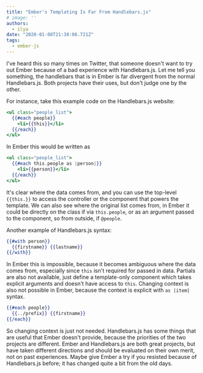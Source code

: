 ```yaml
---
title: "Ember's Templating Is Far From Handlebars.js"
# image: ''
authors:
  - ilya
date: "2020-01-08T21:38:06.721Z"
tags:
  - ember-js
---
```


I've heard this so many times on Twitter, that someone doesn't want to try out Ember because of a bad experience with Handlebars.js. Let me tell you something, the handlebars that is in Ember is far divergent from the normal Handlebars.js. Both projects have their uses, but don't judge one by the other.

For instance, take this example code on the Handlebars.js website:

```handlebars
<ul class="people_list">
  {{#each people}}
    <li>{{this}}</li>
  {{/each}}
</ul>
```

In Ember this would be written as

```handlebars
<ul class="people_list">
  {{#each this.people as |person|}}
    <li>{{person}}</li>
  {{/each}}
</ul>
```

It's clear where the data comes from, and you can use the top-level `{{this.}}` to access the controller or the component that powers the template.
We can also see where the original list comes from, in Ember it could be directly on the class if via `this.people`, or as an argument passed to the component, so from outside, if `@people`.

Another example of Handlebars.js syntax:

```handlebars
{{#with person}}
  {{firstname}} {{lastname}}
{{/with}}
```

In Ember this is impossible, because it becomes ambiguous where the data comes from, especially since `this` isn't required for passed in data.
Partials are also not available, just define a template-only component which takes explicit arguments and doesn't have access to `this`.
Changing context is also not possible in Ember, because the context is explicit with `as |item|` syntax.

```handlebars
{{#each people}}
  {{../prefix}} {{firstname}}
{{/each}}
```

So changing context is just not needed.
Handlebars.js has some things that are useful that Ember doesn't provide, because the priorities of the two projects are different.
Ember and Handlebars.js are both great projects, but have taken different directions and should be evaluated on their own merit, not on past experiences.
Maybe give Ember a try if you resisted because of Handlebars.js before; it has changed quite a bit from the old days.
